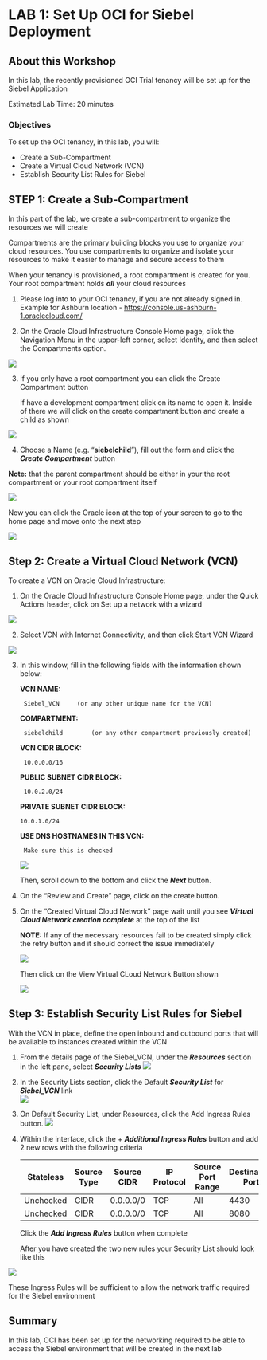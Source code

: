 # LAB 1: Set Up OCI for Siebel Deployment

## About this Workshop

In this lab, the recently provisioned OCI Trial tenancy will be set up for the Siebel Application


Estimated Lab Time: 20 minutes

  [](youtube:zNKxJjkq0Pw)

### Objectives

To set up the OCI tenancy, in this lab, you will:
*   Create a Sub-Compartment
*   Create a Virtual Cloud Network (VCN)
*   Establish Security List Rules for Siebel

## **STEP 1**: Create a Sub-Compartment

In this part of the lab, we create a sub-compartment to organize the resources we will create

Compartments are the primary building blocks you use to organize your cloud resources. You use compartments to organize and isolate your resources to make it easier to manage and secure access to them

When your tenancy is provisioned, a root compartment is created for you. Your root compartment holds ***all*** your cloud resources

1.  Please log into to your OCI tenancy, if you are not already signed in. Example for Ashburn location - https://console.us-ashburn-1.oraclecloud.com/

2.  On the Oracle Cloud Infrastructure Console Home page, click the Navigation Menu   in the upper-left corner, select Identity, and then select the Compartments option.

![](./images/1.22.png " ")

3.	If you only have a root compartment you can click the Create Compartment button

    If have a development compartment click on its name to open it. Inside of there we will click on the create compartment button and create a child as shown

![](./images/my_compartment.png " ")




4.	Choose a Name (e.g. “**siebelchild**”), fill out the form and click the ***Create Compartment*** button

  **Note:** that the parent compartment should be either in your the root compartment or your root compartment itself

![](./images/1.23.png " ")

  Now you can click the Oracle icon at the top of your screen to go to the home page and move onto the next step

![](./images/home.png " ")


##  **Step 2:**  Create a Virtual Cloud Network (VCN)

To create a VCN on Oracle Cloud Infrastructure:

1. On the Oracle Cloud Infrastructure Console Home page, under the Quick Actions header, click on Set up a network with a wizard

![](./images/2.11.png " ")

2.	Select VCN with Internet Connectivity, and then click Start VCN Wizard

![](./images/2.2.png " ")

3. In this window, fill in the following fields with the information shown below:

    **VCN NAME:**

        Siebel_VCN     (or any other unique name for the VCN)

    **COMPARTMENT:**

        siebelchild        (or any other compartment previously created)

    **VCN CIDR BLOCK:**

        10.0.0.0/16

    **PUBLIC SUBNET CIDR BLOCK:**

        10.0.2.0/24

    **PRIVATE SUBNET CIDR BLOCK:**

       10.0.1.0/24

    **USE DNS HOSTNAMES IN THIS VCN:**

        Make sure this is checked

    ![](./images/2.33.png " ")

    Then, scroll down to the bottom and click the ***Next*** button.

4.	On the “Review and Create” page, click on the create button.



5. On the “Created Virtual Cloud Network” page wait until you see ***Virtual Cloud Network creation complete*** at the top of the list

    **NOTE:** If any of the necessary resources fail to be created simply click the retry button and it should correct the issue immediately

    ![](./images/2.44.png " ")

    Then click on the View Virtual CLoud Network Button shown

    ![](./images/2.5.png " ")


## **Step 3:**  Establish Security List Rules for Siebel

With the VCN in place, define the open inbound and outbound ports that will be available to instances created within the VCN

1.	From the details page of the Siebel_VCN, under the ***Resources*** section in the left pane, select ***Security Lists***
![](./images/3.11.png " ")

2.	In the Security Lists section, click the Default ***Security List*** for ***Siebel_VCN*** link  
![](./images/3.22.png " ")

3.	On Default Security List, under Resources, click the Add Ingress Rules button.
![](./images/3.3.png " ")

4.   Within the interface, click the + ***Additional Ingress Rules*** button and add 2 new rows with the following criteria

        | Stateless | Source Type |	Source CIDR | IP Protocol | Source Port Range |	Destination Port |
        | --- | --- | --- | --- | --- | --- |
        | Unchecked | CIDR|	0.0.0.0/0 |	TCP | All |	4430 |
        | Unchecked | CIDR|	0.0.0.0/0 |	TCP | All |	8080 |

        Click the ***Add Ingress Rules***  button when complete

        After you have created the two new rules your Security List should look like this

![](./images/3.55.png " ")

These Ingress Rules will be sufficient to allow the network traffic required for the Siebel environment

## **Summary**

In this lab, OCI has been set up for the networking required to be able to access the Siebel environment that will be created in the next lab
